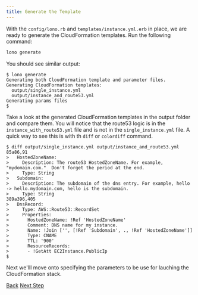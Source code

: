 ```yaml
---
title: Generate the Template
---
```


With the `config/lono.rb` and `templates/instance.yml.erb` in place, we are ready to generate the CloudFormation templates.  Run the following command:

```sh
lono generate
```

You should see similar output:

```
$ lono generate
Generating both CloudFormation template and parameter files.
Generating CloudFormation templates:
  output/single_instance.yml
  output/instance_and_route53.yml
Generating params files
$
```

Take a look at the generated CloudFormation templates in the output folder and compare them.  You will notice that the route53 logic is in the `instance_with_route53.yml` file and is not in the `single_instance.yml` file.  A quick way to see this is with th `diff` or `colordiff` command.

```
$ diff output/single_instance.yml output/instance_and_route53.yml
85a86,91
>   HostedZoneName:
>     Description: The route53 HostedZoneName. For example, "mydomain.com."  Don't forget the period at the end.
>     Type: String
>   Subdomain:
>     Description: The subdomain of the dns entry. For example, hello -> hello.mydomain.com, hello is the subdomain.
>     Type: String
389a396,405
>   DnsRecord:
>     Type: AWS::Route53::RecordSet
>     Properties:
>       HostedZoneName: !Ref 'HostedZoneName'
>       Comment: DNS name for my instance.
>       Name: !Join ['', [!Ref 'Subdomain', ., !Ref 'HostedZoneName']]
>       Type: CNAME
>       TTL: '900'
>       ResourceRecords:
>       - !GetAtt EC2Instance.PublicIp
$
```

Next we'lll move onto specifying the parameters to be use for lauching the CloudFormation stack.

<a class="btn btn-basic" href="/docs/scratch-template-config/">Back</a>
<a class="btn btn-primary" href="/docs/scratch-params-build/">Next Step</a>
